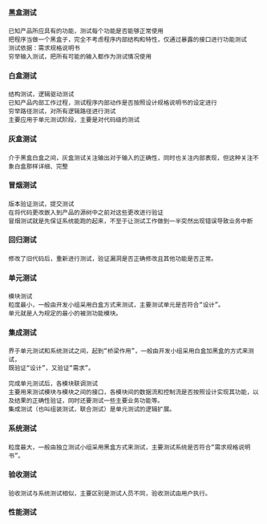 #### 黑盒测试
    已知产品所应具有的功能，测试每个功能是否能够正常使用
    把程序当做一个黑盒子，完全不考虑程序内部结构和特性，仅通过暴露的接口进行功能测试
    测试依据：需求规格说明书
    穷举输入测试，把所有可能的输入都作为测试情况使用
#### 白盒测试
    结构测试，逻辑驱动测试
    已知产品内部工作过程，测试程序内部动作是否按照设计规格说明书的设定进行
    穷举路径测试，对所有逻辑路径进行测试
    主要应用于单元测试阶段，主要是对代码级的测试
#### 灰盒测试
    介于黑盒白盒之间，灰盒测试关注输出对于输入的正确性，同时也关注内部表现，但这种关注不象白盒那样详细、完整
#### 冒烟测试
    版本验证测试，提交测试
    在将代码更改嵌入到产品的源树中之前对这些更改进行验证
    冒烟测试就是先保证系统能跑的起来，不至于让测试工作做到一半突然出现错误导致业务中断
#### 回归测试
    修改了旧代码后，重新进行测试，验证漏洞是否正确修改且其他功能是否正常。
#### 单元测试
    模块测试
    粒度最小，一般由开发小组采用白盒方式来测试，主要测试单元是否符合“设计”。
    单元就是人为规定的最小的被测功能模块。
#### 集成测试
    界于单元测试和系统测试之间，起到“桥梁作用”，一般由开发小组采用白盒加黑盒的方式来测试，
    既验证“设计”，又验证“需求”。 
     
    完成单元测试后，各模块联调测试
    主要用来测试模块与模块之间的接口，各模块间的数据流和控制流是否按照设计实现其功能，以及结果的正确性验证，同时还要测试一些主要业务功能等。
    集成测试（也叫组装测试，联合测试）是单元测试的逻辑扩展。
#### 系统测试
    粒度最大，一般由独立测试小组采用黑盒方式来测试，主要测试系统是否符合“需求规格说明书”。
#### 验收测试
    验收测试与系统测试相似，主要区别是测试人员不同，验收测试由用户执行。
#### 性能测试
